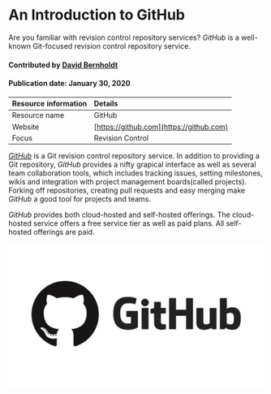 # An Introduction to GitHub
<!-- deck text start --> 
Are you familiar with revision control repository services? *GitHub* is a well-known Git-focused revision control repository service.
<!-- deck text end --> 

#### Contributed by [David Bernholdt](http://github.com/bernhold "David Bernholdt")
#### Publication date: January 30, 2020

Resource information | Details 
:--- | :--- 
Resource name | GitHub
Website | [https://github.com](https://github.com)
Focus | Revision Control

*[GitHub](https://github.com)* is a Git revision control repository service. In addition to providing a Git repository, *GitHub* provides a nifty grapical interface as well as several team collaboration tools, which includes tracking issues, setting milestones, wikis and integration with project management boards(called projects). Forking off repositories, creating pull requests and easy merging make *GitHub* a good tool for projects and teams.

*GitHub* provides both cloud-hosted and self-hosted offerings.  The cloud-hosted service offers a free service tier as well as paid plans.  All self-hosted offerings are paid.

<img src='../images/Logo-class-github.jpg' class='logo' />


<!---
Publish: yes
Categories: development
Topics: revision control
Tags: service, tool
Level: 2
Prerequisites: defaults
Aggregate: none
--->
